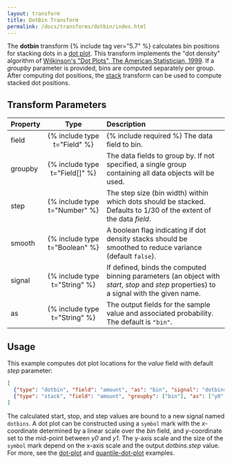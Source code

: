 ```yaml
---
layout: transform
title: DotBin Transform
permalink: /docs/transforms/dotbin/index.html
---
```


The **dotbin** transform {% include tag ver="5.7" %} calculates bin positions for stacking dots in a [dot plot](https://en.wikipedia.org/wiki/Dot_plot_%28statistics%29). This transform implements the "dot density" algorithm of [Wilkinson's "Dot Plots", The American Statistician, 1999](https://www.cs.uic.edu/~wilkinson/Publications/dotplots.pdf). If a *groupby* parameter is provided, bins are computed separately per group. After computing dot positions, the [stack](../stack) transform can be used to compute stacked dot positions.

## Transform Parameters

| Property            | Type                            | Description   |
| :------------------ | :-----------------------------: | :------------ |
| field               | {% include type t="Field" %}    | {% include required %} The data field to bin.|
| groupby             | {% include type t="Field[]" %}  | The data fields to group by. If not specified, a single group containing all data objects will be used.|
| step                | {% include type t="Number" %}   | The step size (bin width) within which dots should be stacked. Defaults to 1/30 of the extent of the data *field*. |
| smooth              | {% include type t="Boolean" %}  | A boolean flag indicating if dot density stacks should be smoothed to reduce variance (default `false`). |
| signal              | {% include type t="String" %}   | If defined, binds the computed binning parameters (an object with _start_, _stop_ and _step_ properties) to a signal with the given name.|
| as                  | {% include type t="String" %}   | The output fields for the sample value and associated probability. The default is `"bin"`.|

## Usage

This example computes dot plot locations for the _value_ field with default _step_ parameter:

```json
[
  {"type": "dotbin", "field": "amount", "as": "bin", "signal": "dotbins"},
  {"type": "stack", "field": "amount", "groupby": ["bin"], "as": ["y0", "y1"]}
]
```

The calculated start, stop, and step values are bound to a new signal named `dotbins`. A dot plot can be constructed using a `symbol` mark with the *x*-coordinate determined by a linear scale over the *bin* field, and *y*-coordinate set to the mid-point between *y0* and *y1*. The y-axis scale and the size of the `symbol` mark depend on the x-axis scale and the output *dotbins.step* value. For more, see the [dot-plot](../../../examples/dot-plot) and [quantile-dot-plot](../../../examples/quantile-dot-plot) examples.
